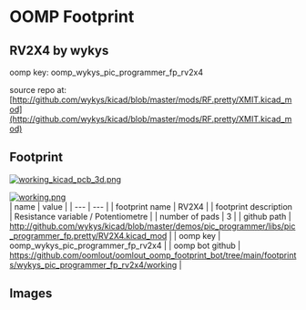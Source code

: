 # OOMP Footprint  
## RV2X4  by wykys  
  
oomp key: oomp_wykys_pic_programmer_fp_rv2x4  
  
source repo at: [http://github.com/wykys/kicad/blob/master/mods/RF.pretty/XMIT.kicad_mod](http://github.com/wykys/kicad/blob/master/mods/RF.pretty/XMIT.kicad_mod)  
## Footprint  
  
[![working_kicad_pcb_3d.png](working_kicad_pcb_3d_600.png)](working_kicad_pcb_3d.png)  
  
[![working.png](working_600.png)](working.png)  
| name | value | 
| --- | --- | 
| footprint name | RV2X4 | 
| footprint description | Resistance variable / Potentiometre | 
| number of pads | 3 | 
| github path | http://github.com/wykys/kicad/blob/master/demos/pic_programmer/libs/pic_programmer_fp.pretty/RV2X4.kicad_mod | 
| oomp key | oomp_wykys_pic_programmer_fp_rv2x4 | 
| oomp bot github | https://github.com/oomlout/oomlout_oomp_footprint_bot/tree/main/footprints/wykys_pic_programmer_fp_rv2x4/working | 
## Images  
